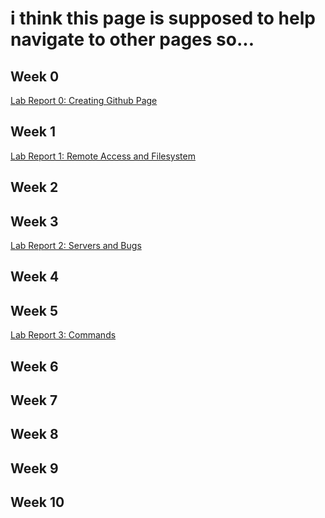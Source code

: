 # i think this page is supposed to help navigate to other pages so...


## Week 0
[Lab Report 0: Creating Github Page](lab-report-week-0.html)

## Week 1
[Lab Report 1: Remote Access and Filesystem](lab-report-week-1.html)

## Week 2

## Week 3
[Lab Report 2: Servers and Bugs](lab-report-week-2-3.html)
## Week 4

## Week 5
[Lab Report 3: Commands](lab-report-week-5.html)

## Week 6

## Week 7

## Week 8

## Week 9

## Week 10